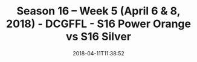 ---
title: Season 16 – Week 5 (April 6 & 8, 2018) - DCGFFL - S16 Power Orange vs S16 Silver
teams-score:
- team: _teams/s16-power-orange.md
  score: 26
- team: _teams/s16-silver.md
  score: 37
mvp: Manuel Montes De Oca, James Rowe
game-ball: Sean Bartel, Sean Bender
season: 16
week: 5
date: '2018-04-11T11:38:52'
pageid: season-16-week-5-april-6-8-2018-6362-vs-6366
---